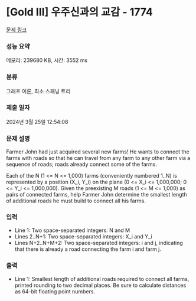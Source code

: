 # [Gold III] 우주신과의 교감 - 1774 

[문제 링크](https://www.acmicpc.net/problem/1774) 

### 성능 요약

메모리: 239680 KB, 시간: 3552 ms

### 분류

그래프 이론, 최소 스패닝 트리

### 제출 일자

2024년 3월 25일 12:54:08

### 문제 설명

<p>Farmer John had just acquired several new farms! He wants to connect the farms with roads so that he can travel from any farm to any other farm via a sequence of roads; roads already connect some of the farms.</p>

<p>Each of the N (1 <= N <= 1,000) farms (conveniently numbered 1..N) is represented by a position (X_i, Y_i) on the plane (0 <= X_i <= 1,000,000; 0 <= Y_i <= 1,000,000).  Given the preexisting M roads (1 <= M <= 1,000) as pairs of connected farms, help Farmer John determine the smallest length of additional roads he must build to connect all his farms.</p>

### 입력 

 <ul>
	<li>Line 1: Two space-separated integers: N and M</li>
	<li>Lines 2..N+1: Two space-separated integers: X_i and Y_i</li>
	<li>Lines N+2..N+M+2: Two space-separated integers: i and j, indicating that there is already a road connecting the farm i and farm j.</li>
</ul>

### 출력 

 <ul>
	<li>Line 1: Smallest length of additional roads required to connect all farms, printed rounding to two decimal places. Be sure to calculate distances as 64-bit floating point numbers.</li>
</ul>

